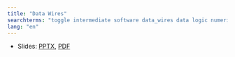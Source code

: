 ```yaml
---
title: "Data Wires"
searchterms: "toggle intermediate software data_wires data logic numeric text"
lang: "en"
---
```

 <ul>
 <li class="ng-binding">Slides:
 <a href="ProgrammingLessons/intermediate/DataWires.pptx">PPTX</a>,
 <a href="ProgrammingLessons/intermediate/DataWires.pdf">PDF</a>
 </li>
 </ul>
